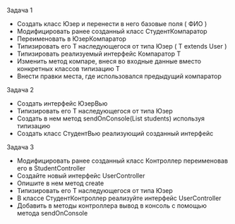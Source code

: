 Задача 1

- Создать класс Юзер и перенести в него базовые поля ( ФИО )
- Модифицировать ранее созданный класс СтудентКомпаратор
- Переименовать в ЮзерКомпаратор
- Типизировать его T наследующегося от типа Юзер ( T extends User )
- Типизировать реализуемый интерфейс Компаратор T
- Изменить метод компаре, внеся во входные данные вместо конкретных классов типизацию T
- Внести правки места, где использовался предыдущий компаратор

Задача 2

- Создать интерфейс ЮзерВью
- Типизировать его T наследующегося от типа Юзер
- Создать в нем метод sendOnConsole(List<Student> students) используя типизацию
- Создать класс СтудентВью реализующий созданный интерфейс

Задача 3

- Модифицировать ранее созданный класс Контроллер переименовав его в StudentController
- Создайте новый интерфейс UserController
- Опишите в нем метод create
- Типизировать его T наследующегося от типа Юзер
- В классе СтудентКонтроллер реализуйте интерфейс UserController
- Добавить в методы контроллера вывод в консоль с помощью метода sendOnConsole
